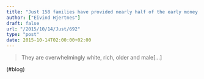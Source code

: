 ```yaml
---
title: "Just 158 families have provided nearly half of the early money for efforts to capture the White House."
author: ["Eivind Hjertnes"]
draft: false
url: "/2015/10/14/Just/692"
type: "post"
date: 2015-10-14T02:00:00+02:00
---
```


> They are overwhelmingly white, rich, older and male[...]

(#blog)

